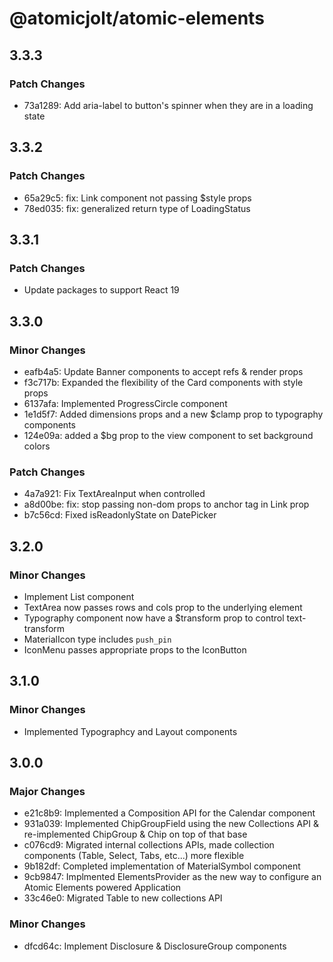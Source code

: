# @atomicjolt/atomic-elements

## 3.3.3

### Patch Changes

- 73a1289: Add aria-label to button's spinner when they are in a loading state

## 3.3.2

### Patch Changes

- 65a29c5: fix: Link component not passing $style props
- 78ed035: fix: generalized return type of LoadingStatus

## 3.3.1

### Patch Changes

- Update packages to support React 19

## 3.3.0

### Minor Changes

- eafb4a5: Update Banner components to accept refs & render props
- f3c717b: Expanded the flexibility of the Card components with style props
- 6137afa: Implemented ProgressCircle component
- 1e1d5f7: Added dimensions props and a new $clamp prop to typography components
- 124e09a: added a $bg prop to the view component to set background colors

### Patch Changes

- 4a7a921: Fix TextAreaInput when controlled
- a8d00be: fix: stop passing non-dom props to anchor tag in Link prop
- b7c56cd: Fixed isReadonlyState on DatePicker

## 3.2.0

### Minor Changes

- Implement List component
- TextArea now passes rows and cols prop to the underlying element
- Typography component now have a $transform prop to control text-transform
- MaterialIcon type includes `push_pin`
- IconMenu passes appropriate props to the IconButton

## 3.1.0

### Minor Changes

- Implemented Typographcy and Layout components

## 3.0.0

### Major Changes

- e21c8b9: Implemented a Composition API for the Calendar component
- 931a039: Implemented ChipGroupField using the new Collections API & re-implemented ChipGroup & Chip on top of that base
- c076cd9: Migrated internal collections APIs, made collection components (Table, Select, Tabs, etc...) more flexible
- 9b182df: Completed implementation of MaterialSymbol component
- 9cb9847: Implmented ElementsProvider as the new way to configure an Atomic Elements powered Application
- 33c46e0: Migrated Table to new collections API

### Minor Changes

- dfcd64c: Implement Disclosure & DisclosureGroup components
